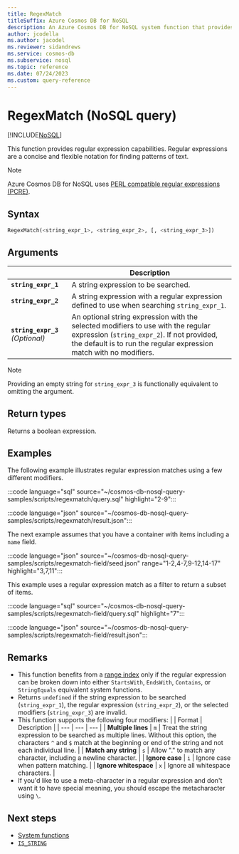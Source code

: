 ```yaml
---
title: RegexMatch
titleSuffix: Azure Cosmos DB for NoSQL
description: An Azure Cosmos DB for NoSQL system function that provides regular expression capabilities.
author: jcodella
ms.author: jacodel
ms.reviewer: sidandrews
ms.service: cosmos-db
ms.subservice: nosql
ms.topic: reference
ms.date: 07/24/2023
ms.custom: query-reference
---
```


# RegexMatch (NoSQL query)

[!INCLUDE[NoSQL](../../includes/appliesto-nosql.md)]

This function provides regular expression capabilities. Regular expressions are a concise and flexible notation for finding patterns of text.

> [!NOTE]
> Azure Cosmos DB for NoSQL uses [PERL compatible regular expressions (PCRE)](https://pcre2project.github.io/pcre2/).

## Syntax

```sql
RegexMatch(<string_expr_1>, <string_expr_2>, [, <string_expr_3>])  
```  

## Arguments

| | Description |
| --- | --- |
| **`string_expr_1`** | A string expression to be searched. |
| **`string_expr_2`** | A string expression with a regular expression defined to use when searching `string_expr_1`. |
| **`string_expr_3`** *(Optional)* | An optional string expression with the selected modifiers to use with the regular expression (`string_expr_2`). If not provided, the default is to run the regular expression match with no modifiers. |

> [!NOTE]
> Providing an empty string for `string_expr_3` is functionally equivalent to omitting the argument.

## Return types

Returns a boolean expression.

## Examples

The following example illustrates regular expression matches using a few different modifiers.

:::code language="sql" source="~/cosmos-db-nosql-query-samples/scripts/regexmatch/query.sql" highlight="2-9":::

:::code language="json" source="~/cosmos-db-nosql-query-samples/scripts/regexmatch/result.json":::

The next example assumes that you have a container with items including a `name` field.

:::code language="json" source="~/cosmos-db-nosql-query-samples/scripts/regexmatch-field/seed.json" range="1-2,4-7,9-12,14-17" highlight="3,7,11":::

This example uses a regular expression match as a filter to return a subset of items.

:::code language="sql" source="~/cosmos-db-nosql-query-samples/scripts/regexmatch-field/query.sql" highlight="7":::

:::code language="json" source="~/cosmos-db-nosql-query-samples/scripts/regexmatch-field/result.json":::

## Remarks

- This function benefits from a [range index](../../index-policy.md#includeexclude-strategy) only if the regular expression can be broken down into either `StartsWith`, `EndsWith`, `Contains`, or `StringEquals` equivalent system functions.
- Returns `undefined` if the string expression to be searched (`string_expr_1`), the regular expression (`string_expr_2`), or the selected modifiers (`string_expr_3`) are invalid.
- This function supports the following four modifiers:
    | | Format | Description |
    | --- | --- | --- |
    | **Multiple lines** | `m` | Treat the string expression to be searched as multiple lines. Without this option, the characters `^` and `$` match at the beginning or end of the string and not each individual line. |
    | **Match any string** | `s` | Allow "." to match any character, including a newline character. |
    | **Ignore case** | `i` | Ignore case when pattern matching. |
    | **Ignore whitespace** | `x` | Ignore all whitespace characters. |
- If you'd like to use a meta-character in a regular expression and don't want it to have special meaning, you should escape the metacharacter using `\`.

## Next steps

- [System functions](system-functions.yml)
- [`IS_STRING`](is-string.md)
